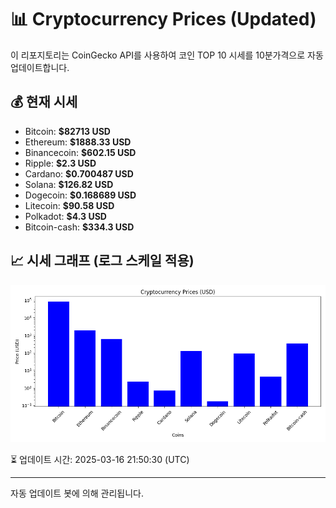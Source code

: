
# 📊 Cryptocurrency Prices (Updated)

이 리포지토리는 CoinGecko API를 사용하여 코인 TOP 10 시세를 10분가격으로 자동 업데이트합니다.

## 💰 현재 시세
- Bitcoin: **$82713 USD**
- Ethereum: **$1888.33 USD**
- Binancecoin: **$602.15 USD**
- Ripple: **$2.3 USD**
- Cardano: **$0.700487 USD**
- Solana: **$126.82 USD**
- Dogecoin: **$0.168689 USD**
- Litecoin: **$90.58 USD**
- Polkadot: **$4.3 USD**
- Bitcoin-cash: **$334.3 USD**

## 📈 시세 그래프 (로그 스케일 적용)
![Crypto Prices](crypto_prices.png)

⏳ 업데이트 시간: 2025-03-16 21:50:30 (UTC)

---
자동 업데이트 봇에 의해 관리됩니다.
